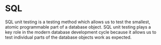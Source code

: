 # SQL
SQL unit testing is a testing method which allows us to test the smallest, atomic programmable part of a database object. SQL unit testing plays a key role in the modern database development cycle because it allows us to test individual parts of the database objects work as expected.
